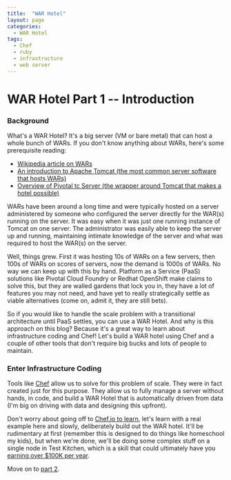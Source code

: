```yaml
---
title:  "WAR Hotel"
layout: page
categories:
  - WAR Hotel
tags:
  - Chef
  - ruby
  - infrastructure
  - web server
---
```


# WAR Hotel Part 1 -- Introduction

### Background

What's a WAR Hotel?  It's a big server (VM or bare metal) that can host a whole bunch of WARs. If you don't
know anything about WARs, here's some prerequisite reading:

* [Wikipedia article on WARs](https://en.wikipedia.org/wiki/WAR_(file_format))
* [An introduction to Apache Tomcat (the most common server software that hosts WARs)](http://tomcat.apache.org/tomcat-9.0-doc/introduction.html)
* [Overview of Pivotal tc Server (the wrapper around Tomcat that makes a hotel possible)](http://tcserver.docs.pivotal.io/docs-tcserver/topics/intro-getting-started.html)

WARs have been around a long time and were typically hosted on a server administered by someone who configured
the server directly for the WAR(s) running on the server. It was easy when it was just one running instance of
Tomcat on one server. The administrator was easily able to keep the server up and running, maintaining intimate
knowledge of the server and what was required to host the WAR(s) on the server.

Well, things grew. First it was hosting 10s of WARs on a few servers, then 100s of WARs on scores of servers,
now the demand is 1000s of WARs.  No way we can keep up with this by hand. Platform as a Service (PaaS) solutions
like Pivotal Cloud Foundry or Redhat OpenShift make claims to solve this, but they are walled gardens that lock you
in, they have a lot of features you may not need, and have yet to really strategically settle as viable alternatives (come on, admit it, they are still bets).

So if you would like to handle the scale problem with a transitional architecture until PaaS settles, you
can use a WAR Hotel. And why is this approach on this blog? Because it's a great way to learn about infrastructure coding and Chef! Let's build a WAR hotel using Chef and a couple of other tools that don't require big bucks and lots of people to maintain.

### Enter Infrastructure Coding

Tools like [Chef](https://chef.io) allow us to solve for this problem of scale.  They were in fact created just for
this purpose. They allow us to fully manage a server without hands, in code, and build a WAR Hotel that is automatically
driven from data (I'm big on driving with data and designing this upfront).

Don't worry about going off to [Chef.io to learn](https://learn.chef.io), let's learn with a real example here and slowly, deliberately build out the WAR hotel. It'll be rudimentary at first (remember this is designed to do things like homeschool my kids), but when we're done, we'll be doing some complex stuff on a single node in Test Kitchen, which is a skill that could ultimately have you [earning over $100K per year](http://venturebeat.com/2015/03/19/30-tech-skills-that-will-get-you-a-110000-plus-salary/).

Move on to [part 2](/war-hotel/war-hotel-part2).
